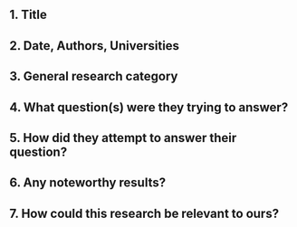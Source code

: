 ## 1. Title
## 2. Date, Authors, Universities
## 3. General research category
## 4. What question(s) were they trying to answer?
## 5. How did they attempt to answer their question?
## 6. Any noteworthy results?
## 7. How could this research be relevant to ours?
